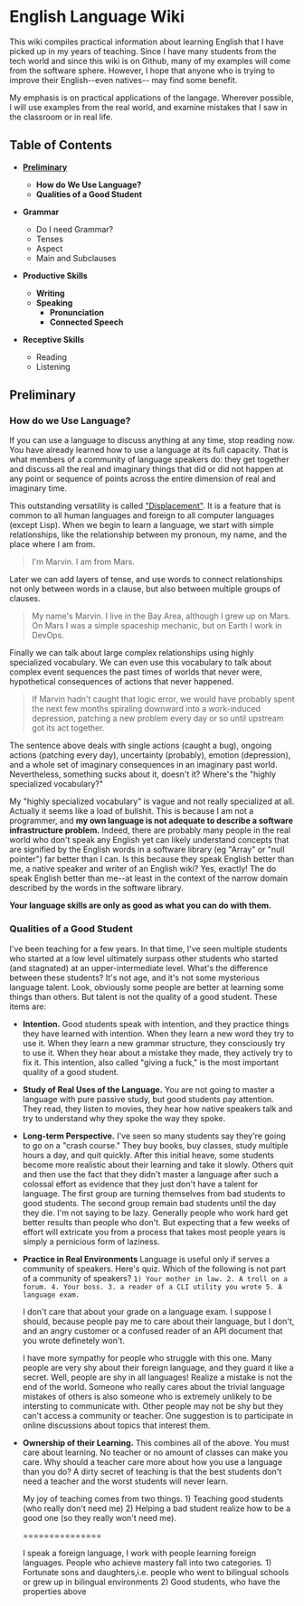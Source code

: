 # English Language Wiki

This wiki compiles practical information about learning English that I have
picked up in my years of teaching. Since I have many students from the tech
world and since this wiki is on Github, many of my examples will come from the
software sphere. However, I hope that anyone who is trying to improve their
English--even natives-- may find some benefit. 


My emphasis is on practical applications of the langage. Wherever possible, I
will use examples from the real world, and examine mistakes that I saw in the
classroom or in real life.



## Table of Contents
* [**Preliminary**](https://github.com/MattDodsonEnglish/English-Learning-Wiki/blob/master/README.md#preliminary)
  * **How do We Use Language?**
  * **Qualities of a Good Student**
* **Grammar**
   * Do I need Grammar?
   * Tenses
   * Aspect
   * Main and Subclauses
   
* **Productive Skills**
  * **Writing**
  * **Speaking**
    * **Pronunciation**
    * **Connected Speech**
* **Receptive Skills**
   * Reading
   * Listening

## Preliminary

### How do we Use Language?

If you can use a language to discuss anything at any time, stop reading now. You
have already learned how to use a language at its full capacity. That is what
members of a community of language speakers do: they get together and
discuss all the real and imaginary things that did or did not happen at any
point or sequence of points across the entire dimension of real and imaginary time. 

This outstanding versatility is called
["Displacement"](https://en.wikipedia.org/wiki/Displacement_(linguistics)). It
is a feature that is common to all human languages and foreign to all computer
languages (except Lisp). When we begin to learn a language, we start with simple
relationships, like the relationship between my pronoun, my name, and the place
where I am from.

>I'm Marvin. I am from Mars.

Later we can add layers of tense, and use words to connect relationships not
only between words in a clause, but also between multiple groups of clauses.

>My name's Marvin. I live in the Bay Area, although I grew up on Mars. On Mars I
>was a simple spaceship mechanic, but on Earth I work in DevOps.

Finally we can talk about large complex relationships using highly specialized
vocabulary. We can even use this vocabulary to talk about complex event
sequences the past times of worlds that never were, hypothetical consequences
of actions that never happened.

>If Marvin hadn't caught that logic error, we would have probably spent the next
few months spiraling downward into a work-induced depression, patching a new
problem every day or so until upstream got its act together.

The sentence above deals with single actions (caught a bug), ongoing actions
(patching every day), uncertainty (probably), emotion (depression), and a whole
set of imaginary consequences in an imaginary past world. Nevertheless,
something sucks about it, doesn't it? Where's the "highly specialized vocabulary?"

My "highly specialized vocabulary" is vague and not really
specialized at all. Actually it seems like a load of bullshit. This is because 
I am not a programmer, and **my own
language is not adequate to describe a software infrastructure problem.** Indeed,
there are probably many people in the real world who don't speak any English yet
can likely understand concepts that are signified by the English words in a
software library (eg "Array" or "null pointer") far better than I can. Is this
because they speak English better than me, a native speaker and writer of an
English wiki?  Yes, exactly! The do speak English better than me--at least in
the context of the narrow domain described by the words in the software library.

**Your language skills are only as good as what you can do with them.**

### Qualities of a Good Student

I've been teaching for a few years. In that time, I've seen multiple students who started
at a low level ultimately surpass other students who started (and stagnated) at
an upper-intermediate level. What's the difference between these students? It's
not age, and it's not some mysterious language talent. Look, obviously some
people are better at learning some things than others. But talent is not the
quality of a good student. These items are:

* **Intention.** Good students speak with intention, and they practice things
  they have learned with intention. When they learn a new word they try to use
  it. When they learn a new grammar structure, they consciously try to use it.
  When they hear about a mistake they made, they actively try to fix it. This
  intention, also called "giving a fuck," is the most important quality of a
  good student. 

* **Study of Real Uses of the Language.** You are not going to master a language
  with pure passive study, but good students pay attention. They read, they
  listen to movies, they hear how native speakers talk and try to understand
  why they spoke the way they spoke.

* **Long-term Perspective.**
  I've seen so many students say they're going to go
  on a "crash course." They buy books, buy classes, study multiple hours a day,
  and quit quickly. After this initial heave, some students become more
  realistic about their learning and take it slowly. Others quit and then use
  the fact that they didn't master a language after such a colossal effort as
  evidence that they just don't have a talent for language. The first group are
  turning themselves from bad students to good students. The second group remain
  bad students until the day they die. I'm not saying to be lazy. Generally
  people who work hard get better results than people who don't. But expecting
  that a few weeks of effort will extricate you from a process that takes most
  people years is simply a pernicious form of laziness. 

* **Practice in Real Environments** Language is useful only if serves a
  community of speakers. Here's quiz. Which of the following is not part of a
  community of speakers? 
   `1) Your mother in law. 2. A troll on a forum. 4. Your boss. 3. a reader of a
       CLI utility you wrote 5. A language exam.`
  
  I don't care that about your grade on a language exam. I suppose I should,
  because people pay me to care about their language, but I don't, and 
  an angry customer
  or a confused reader of an API document that you wrote definetely won't.

  I have more sympathy for people who struggle with this one.
  Many people are very shy about their
  foreign language, and they guard it like a secret. Well, people are shy
  in all languages! Realize a
  mistake is not the end of the world. Someone who really cares about the
  trivial language mistakes of others is also someone who is extremely unlikely
  to be intersting to communicate with. Other people may not be shy
  but they can't access a community or
  teacher. One suggestion is to participate in online discussions about topics
  that interest them.

* **Ownership of their Learning.** This combines all of the above. You must
    care about learning. No teacher or no amount of classes can make you care.
    Why should a teacher care more about how you use a language than you do? A
    dirty secret of teaching is that the best students don't need a teacher and
    the worst students will never learn. 
    
    My joy of teaching comes from two things. 1) Teaching good students (who
    really don't need me) 2)
    Helping a bad student realize how to be a good one (so they really won't
    need me). 
      
  ===============
  
  I speak a foreign language, I work with people learning foreign languages. People who achieve mastery fall into two
  categories. 1) Fortunate sons and daughters,i.e. people who went to bilingual
  schools or grew up in bilingual environments 2) Good students, who have the
  properties above
